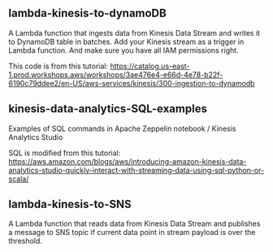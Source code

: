 ## lambda-kinesis-to-dynamoDB

A Lambda function that ingests data from Kinesis Data Stream and writes it to DynamoDB table in batches. Add your Kinesis stream as a trigger in Lambda function. And make sure you have all IAM permissions right.

This code is from this tutorial: https://catalog.us-east-1.prod.workshops.aws/workshops/3ae476e4-e66d-4e78-b22f-6190c79ddee2/en-US/aws-services/kinesis/300-ingestion-to-dynamodb


## kinesis-data-analytics-SQL-examples
Examples of SQL commands in Apache Zeppelin notebook / Kinesis Analytics Studio

SQL is modified from this tutorial: https://aws.amazon.com/blogs/aws/introducing-amazon-kinesis-data-analytics-studio-quickly-interact-with-streaming-data-using-sql-python-or-scala/

## lambda-kinesis-to-SNS

A Lambda function that reads data from Kinesis Data Stream and publishes a message to SNS topic if current data point in stream payload is over the threshold. 
